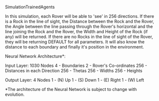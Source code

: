 SimulationTrainedAgents

In this simulation, each Rover will be able to 'see' in 256 directions. If there is a Rock in the line of sight, the Distance between the Rock and the
Rover, the Angle between the line passing through the Rover's horizontal and the line joining the Rock and the Rover, the Width and Height of
the Rock (if any) will be returned. If there are no Rocks in the line of sight of the Rover, they will be returning DEFAULT for all parameters. It will
also know the distance to each boundary and finally it's position in the environment.

Neural Network Architecture*:

Input Layer: 1030 Nodes
    4  - Boundaries
    2  - Rover's Co-ordinates
    256 - Distances in each Direction
    256 - Thetas
    256 - Widths
    256 - Heights

Output Layer: 4 Nodes
    1 - (N) Up
    1 - (S) Down
    1 - (E) Right
    1 - (W) Left

*The architecture of the Neural Network is subject to change with evolution.
